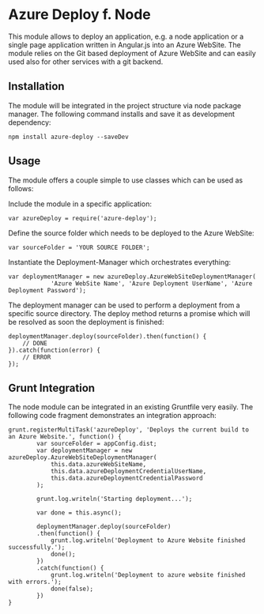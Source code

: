 # Azure Deploy f. Node

This module allows to deploy an application, e.g. a node application or a single page application written in
Angular.js into an Azure WebSite. The module relies on the Git based deployment of Azure WebSite and can easily
used also for other services with a git backend.

## Installation

The module will be integrated in the project structure via node package manager. The following command installs and
save it as development dependency:

```
npm install azure-deploy --saveDev
```

## Usage

The module offers a couple simple to use classes which can be used as follows:

Include the module in a specific application:

```
var azureDeploy = require('azure-deploy');
```

Define the source folder which needs to be deployed to the Azure WebSite:

```
var sourceFolder = 'YOUR SOURCE FOLDER';
```

Instantiate the Deployment-Manager which orchestrates everything:

```
var deploymentManager = new azureDeploy.AzureWebSiteDeploymentManager(
            'Azure WebSite Name', 'Azure Deployment UserName', 'Azure Deployment Password');
```

The deployment manager can be used to perform a deployment from a specific source directory. The deploy method returns
a promise which will be resolved as soon the deployment is finished:

```
deploymentManager.deploy(sourceFolder).then(function() {
    // DONE
}).catch(function(error) {
    // ERROR
});
```

## Grunt Integration
The node module can be integrated in an existing Gruntfile very easily. The following code fragment demonstrates an
integration approach:

```
grunt.registerMultiTask('azureDeploy', 'Deploys the current build to an Azure Website.', function() {
        var sourceFolder = appConfig.dist;
        var deploymentManager = new azureDeploy.AzureWebSiteDeploymentManager(
            this.data.azureWebSiteName,
            this.data.azureDeploymentCredentialUserName,
            this.data.azureDeploymentCredentialPassword
        );

        grunt.log.writeln('Starting deployment...');

        var done = this.async();

        deploymentManager.deploy(sourceFolder)
        .then(function() {
            grunt.log.writeln('Deployment to Azure Website finished successfully.');
            done();
        })
        .catch(function() {
            grunt.log.writeln('Deployment to azure website finished with errors.');
            done(false);
        })
}
```

